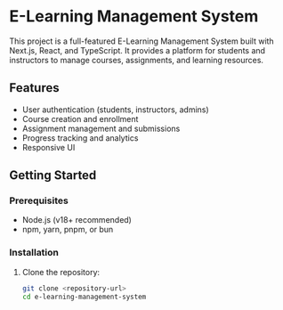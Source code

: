 # E-Learning Management System

This project is a full-featured E-Learning Management System built with Next.js, React, and TypeScript. It provides a platform for students and instructors to manage courses, assignments, and learning resources.

## Features

- User authentication (students, instructors, admins)
- Course creation and enrollment
- Assignment management and submissions
- Progress tracking and analytics
- Responsive UI

## Getting Started

### Prerequisites

- Node.js (v18+ recommended)
- npm, yarn, pnpm, or bun

### Installation

1. Clone the repository:
   ```bash
   git clone <repository-url>
   cd e-learning-management-system
   
